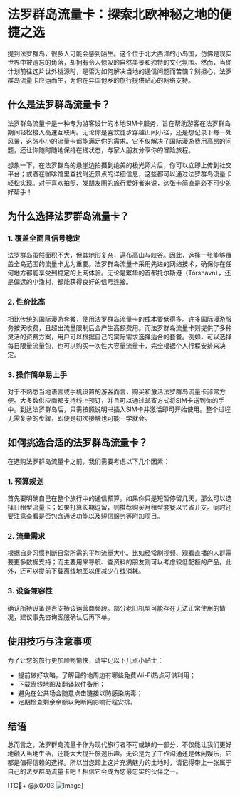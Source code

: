 # 法罗群岛流量卡：探索北欧神秘之地的便捷之选

提到法罗群岛，很多人可能会感到陌生。这个位于北大西洋的小岛国，仿佛是现实世界中被遗忘的角落，却拥有令人惊叹的自然美景和独特的文化氛围。然而，当你计划前往这片世外桃源时，是否为如何解决当地的通信问题而苦恼？别担心，法罗群岛流量卡应运而生，为你在异国他乡的旅行提供贴心的网络支持。

## 什么是法罗群岛流量卡？

法罗群岛流量卡是一种专为游客设计的本地SIM卡服务，旨在帮助游客在法罗群岛期间轻松接入高速互联网。无论你是喜欢徒步穿越山间小径，还是想记录下每一处风景，这张小小的流量卡都能满足你的需求。它不仅解决了国际漫游费用高昂的问题，还让你随时随地保持在线状态，与家人朋友分享你的冒险旅程。

想象一下，在法罗群岛的悬崖边拍摄到绝美的极光照片后，你可以立即上传到社交平台；或者在咖啡馆里查找附近景点的详细信息，这些都可以通过法罗群岛流量卡轻松实现。对于喜欢拍照、发朋友圈的旅行爱好者来说，这张卡简直是必不可少的好帮手！

## 为什么选择法罗群岛流量卡？

### 1. **覆盖全面且信号稳定**
法罗群岛虽然面积不大，但其地形复杂，遍布高山与峡谷。因此，选择一张能够覆盖全岛范围的流量卡尤为重要。法罗群岛流量卡采用先进的网络技术，确保你在任何地方都能享受到稳定的上网体验。无论是繁华的首都托尔斯港（Tórshavn），还是偏远的小渔村，都能获得良好的信号连接。

### 2. **性价比高**
相比传统的国际漫游套餐，使用法罗群岛流量卡的成本要低得多。许多国际漫游服务按天收费，且超出流量限制后会产生高额费用。而法罗群岛流量卡则提供了多种灵活的资费方案，用户可以根据自己的实际需求选择适合的套餐。例如，可以选择每日限量流量包，也可以购买一次性大容量流量卡，完全根据个人行程安排来决定。

### 3. **操作简单易上手**
对于不熟悉当地语言或手机设置的游客而言，购买和激活法罗群岛流量卡非常方便。大多数供应商都支持线上预订，并且可以通过邮寄方式将SIM卡送到你的手中。到达法罗群岛后，只需按照说明书插入SIM卡并激活即可开始使用。整个过程无需复杂的步骤，即便是初次接触也可能一学就会。

## 如何挑选合适的法罗群岛流量卡？

在选购法罗群岛流量卡之前，我们需要考虑以下几个因素：

### 1. **预算规划**
首先要明确自己在整个旅行中的通信预算。如果你只是短暂停留几天，那么可以选择日租型流量卡；如果打算长期逗留，则推荐购买月租型套餐以节省开支。同时还要注意查看是否包含通话功能以及短信服务等附加项目。

### 2. **流量需求**
根据自身习惯判断日常所需的平均流量大小。比如经常刷视频、观看直播的人群需要更多数据支持；而主要用来导航、查资料的朋友则可以考虑较低配额的产品。此外，还可以提前下载离线地图以便减少在线消耗。

### 3. **设备兼容性**
确认所持设备是否支持该运营商频段。部分老旧机型可能存在无法正常使用的情况，建议事先咨询客服确认后再下单。

## 使用技巧与注意事项

为了让您的旅行更加顺畅愉快，请牢记以下几点小贴士：
- 提前做好攻略，了解目的地周边有哪些免费Wi-Fi热点可供利用；
- 下载离线地图及翻译软件备用；
- 避免在公共场合随意点击链接以防感染病毒；
- 定期检查剩余余额以免断网影响行程安排。

## 结语

总而言之，法罗群岛流量卡作为现代旅行者不可或缺的一部分，不仅能让我们更好地融入当地生活，还能大大提升旅途乐趣。无论是为了工作沟通还是休闲娱乐，它都是值得信赖的选择。所以当您踏上这片充满魅力的土地时，请记得带上一张属于自己的法罗群岛流量卡吧！相信它会成为您最忠实的伙伴之一。

[TG💪+ @jx0703 ![Image](https://github.com/user-attachments/assets/dbca1d08-cadb-493c-b0ec-ad6f7a83f270)]